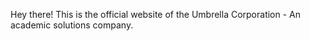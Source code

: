 Hey there! This is the official website of the Umbrella Corporation - An academic solutions company.
